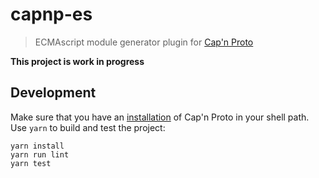 # capnp-es

> ECMAscript module generator plugin for [Cap'n Proto][capnp]

**This project is work in progress**

## Development

Make sure that you have an [installation][capnp-installation] of Cap'n Proto in your shell path. Use `yarn` to build
and test the project:

```
yarn install
yarn run lint
yarn test
```

[capnp]: https://capnproto.org
[capnp-installation]: https://capnproto.org/install.html
